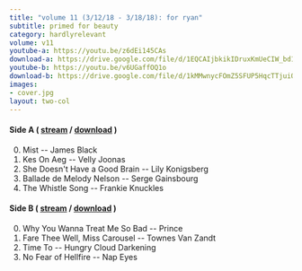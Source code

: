 ```yaml
---
title: "volume 11 (3/12/18 - 3/18/18): for ryan"
subtitle: primed for beauty
category: hardlyrelevant
volume: v11
youtube-a: https://youtu.be/z6dEi145CAs
download-a: https://drive.google.com/file/d/1EQCAIjbkikIDruxKmUeCIW_bd1U3C_5m/view?usp=drivesdk
youtube-b: https://youtu.be/v6UGaffOQ1o
download-b: https://drive.google.com/file/d/1kMMwnycFOmZ5SFUP5HqcTTjuiQ6GZ_sg/view?usp=drivesdk
images:
- cover.jpg
layout: two-col
---
```

#### Side A ( <a target="_blank" href="{{ page.youtube-a }}">stream</a> / <a target="_blank" href="{{ page.download-a }}">download</a> ) ####
0. Mist -- James Black
1. Kes On Aeg -- Velly Joonas
2. She Doesn't Have a Good Brain -- Lily Konigsberg
3. Ballade de Melody Nelson -- Serge Gainsbourg
4. The Whistle Song -- Frankie Knuckles

#### Side B ( <a target="_blank" href="{{ page.youtube-b }}">stream</a> / <a target="_blank" href="{{ page.download-b }}">download</a> ) ####
0. Why You Wanna Treat Me So Bad -- Prince
1. Fare Thee Well, Miss Carousel -- Townes Van Zandt
2. Time To -- Hungry Cloud Darkening
3. No Fear of Hellfire -- Nap Eyes
